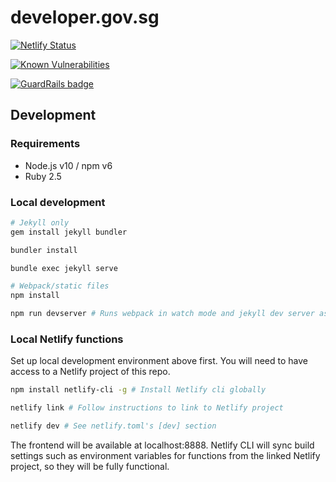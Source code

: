 # developer.gov.sg
[![Netlify Status](https://api.Netlify.com/api/v1/badges/58da9e57-3aea-469b-ad2a-1fab2f168ac5/deploy-status)](https://app.Netlify.com/sites/developer-gov-sg/deploys)

[![Known Vulnerabilities](https://snyk.io//test/github/GovTechSG/developer.gov.sg/badge.svg?targetFile=package.json)](https://snyk.io//test/github/GovTechSG/developer.gov.sg?targetFile=package.json)

[![GuardRails badge](https://badges.guardrails.io/GovTechSG/developer.gov.sg.svg)](https://dashboard.guardrails.io/default/gh/GovTechSG/developer.gov.sg)


## Development
### Requirements
- Node.js v10 / npm v6
- Ruby 2.5

### Local development
```sh
# Jekyll only
gem install jekyll bundler

bundler install

bundle exec jekyll serve

# Webpack/static files
npm install

npm run devserver # Runs webpack in watch mode and jekyll dev server as above
```

### Local Netlify functions
Set up local development environment above first.
You will need to have access to a Netlify project of this repo.

```sh
npm install netlify-cli -g # Install Netlify cli globally

netlify link # Follow instructions to link to Netlify project

netlify dev # See netlify.toml's [dev] section
```
The frontend will be available at localhost:8888. Netlify CLI will sync build settings such as environment variables for functions from the linked Netlify project, so they will be fully functional.
